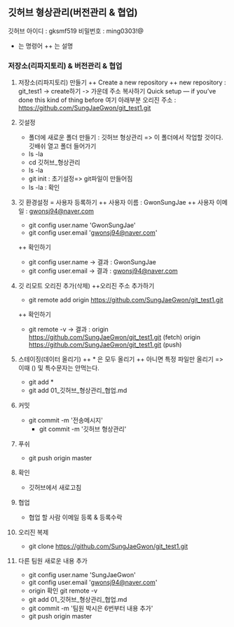 ## 깃허브 형상관리(버전관리 & 협업)
 깃허브 아이디 : gksmf519
 비밀번호 : ming0303!@
 - 는 명령어
 ++ 는 설명

### 저장소(리파지토리) & 버전관리 & 협업
1. 저장소(리파지토리) 만들기
    ++ Create a new repository 
    ++ new repository :  git_test1
    -> create하기 -> 가운데 주소 복사하기 Quick setup — if you’ve done this kind of thing before 여기 아래부분
    오리진 주소 : https://github.com/SungJaeGwon/git_test1.git

2. 깃설정
     - 폴더에 새로운 폴더 만들기 : 깃허브 형상관리 => 이 폴더에서 작업할 것이다.
    깃배쉬 열고 폴더 들어가기
     - ls -la
     - cd 깃허브_형상관리
     - ls -la
     - git init : 초기설정=> git파일이 만들어짐
     - ls -la : 확인

3. 깃 환경설정 = 사용자 등록하기
     ++  사용자 이름 :   GwonSungJae
     ++ 사용자 이메일 : gwonsj94@naver.com
     - git config user.name 'GwonSungJae'
     - git config user.email 'gwonsj94@naver.com'

     ++ 확인하기
     - git config user.name 
        -> 결과 : GwonSungJae
     - git config user.email
        -> 결과 : gwonsj94@naver.com

4. 깃 리모트 오리진 추가(삭제)
    ++오리진 주소 추가하기
    - git remote add origin https://github.com/SungJaeGwon/git_test1.git

    ++ 확인하기
    - git remote -v
        -> 결과 : origin  https://github.com/SungJaeGwon/git_test1.git (fetch)
                  origin  https://github.com/SungJaeGwon/git_test1.git (push)

5. 스테이징(데이터 올리기)
    ++ * 은 모두 올리기
    ++ 아니면 특정 파일만 올리기 => 이때 () 및 특수문자는 안먹는다.
    - git add *
    - git add 01_깃허브_형상관리_협업.md

6. 커밋
    - git commit -m '전송메시지'
        * git commit -m '깃허브 형상관리'

7. 푸쉬
    * git push origin master

8. 확인
    - 깃허브에서 새로고침

9. 협업
    - 협업 할 사람 이메일 등록 & 등록수락

10. 오리진 복제
    * git clone https://github.com/SungJaeGwon/git_test1.git

11. 다른 팀원 새로운 내용 추가
    * git config user.name 'SungJaeGwon'
    * git config user.email 'gwonsj94@naver.com'
    - origin 확인
        git remote -v
    * git add 01_깃허브_형상관리_협업.md
    * git commit -m '팀원 박시은 6번부터 내용 추가'
    * git push origin master
